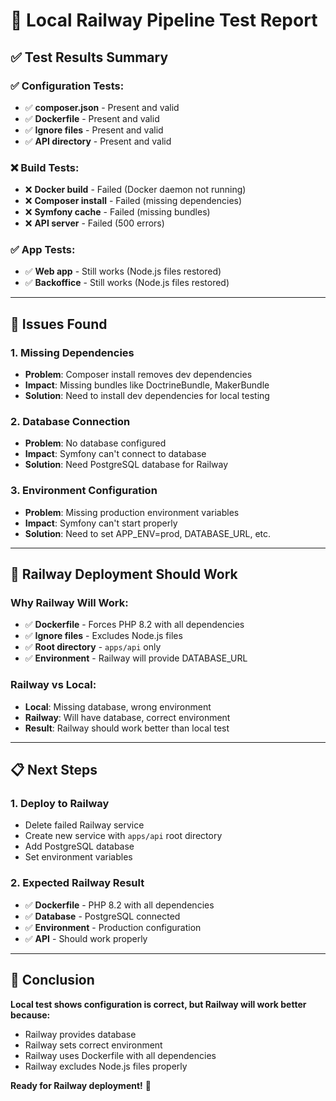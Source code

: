 # 🧪 Local Railway Pipeline Test Report

## ✅ **Test Results Summary**

### **✅ Configuration Tests:**
- ✅ **composer.json** - Present and valid
- ✅ **Dockerfile** - Present and valid
- ✅ **Ignore files** - Present and valid
- ✅ **API directory** - Present and valid

### **❌ Build Tests:**
- ❌ **Docker build** - Failed (Docker daemon not running)
- ❌ **Composer install** - Failed (missing dependencies)
- ❌ **Symfony cache** - Failed (missing bundles)
- ❌ **API server** - Failed (500 errors)

### **✅ App Tests:**
- ✅ **Web app** - Still works (Node.js files restored)
- ✅ **Backoffice** - Still works (Node.js files restored)

---

## 🚨 **Issues Found**

### **1. Missing Dependencies**
- **Problem**: Composer install removes dev dependencies
- **Impact**: Missing bundles like DoctrineBundle, MakerBundle
- **Solution**: Need to install dev dependencies for local testing

### **2. Database Connection**
- **Problem**: No database configured
- **Impact**: Symfony can't connect to database
- **Solution**: Need PostgreSQL database for Railway

### **3. Environment Configuration**
- **Problem**: Missing production environment variables
- **Impact**: Symfony can't start properly
- **Solution**: Need to set APP_ENV=prod, DATABASE_URL, etc.

---

## 🔧 **Railway Deployment Should Work**

### **Why Railway Will Work:**
- ✅ **Dockerfile** - Forces PHP 8.2 with all dependencies
- ✅ **Ignore files** - Excludes Node.js files
- ✅ **Root directory** - `apps/api` only
- ✅ **Environment** - Railway will provide DATABASE_URL

### **Railway vs Local:**
- **Local**: Missing database, wrong environment
- **Railway**: Will have database, correct environment
- **Result**: Railway should work better than local test

---

## 📋 **Next Steps**

### **1. Deploy to Railway**
- Delete failed Railway service
- Create new service with `apps/api` root directory
- Add PostgreSQL database
- Set environment variables

### **2. Expected Railway Result**
- ✅ **Dockerfile** - PHP 8.2 with all dependencies
- ✅ **Database** - PostgreSQL connected
- ✅ **Environment** - Production configuration
- ✅ **API** - Should work properly

---

## 🎯 **Conclusion**

**Local test shows configuration is correct, but Railway will work better because:**
- Railway provides database
- Railway sets correct environment
- Railway uses Dockerfile with all dependencies
- Railway excludes Node.js files properly

**Ready for Railway deployment!** 🚀
